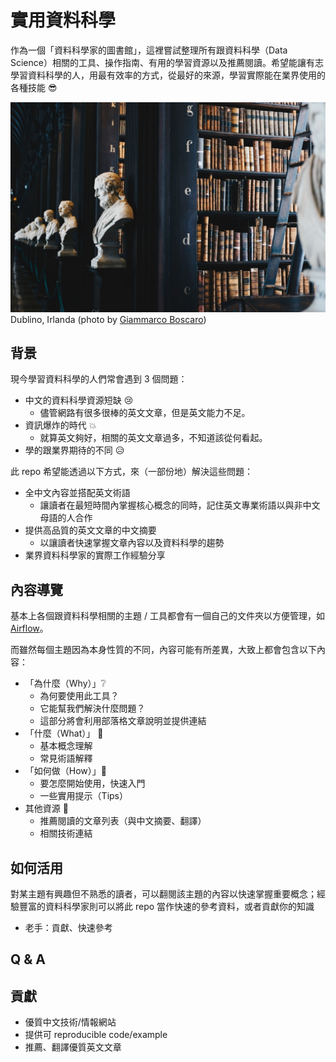 # 實用資料科學
作為一個「資料科學家的圖書館」，這裡嘗試整理所有跟資料科學（Data Science）相關的工具、操作指南、有用的學習資源以及推薦閱讀。希望能讓有志學習資料科學的人，用最有效率的方式，從最好的來源，學習實際能在業界使用的各種技能 :sunglasses:

![Dublino, Irlanda.](images/cover.jpg)
Dublino, Irlanda (photo by [Giammarco Boscaro](https://unsplash.com/photos/zeH-ljawHtg?utm_source=unsplash&utm_medium=referral&utm_content=creditCopyText))

## 背景
現今學習資料科學的人們常會遇到 3 個問題：
- 中文的資料科學資源短缺 :cry:
    - 儘管網路有很多很棒的英文文章，但是英文能力不足。
- 資訊爆炸的時代 :boom:
    - 就算英文夠好，相關的英文文章過多，不知道該從何看起。
- 學的跟業界期待的不同 :disappointed_relieved:

此 repo 希望能透過以下方式，來（一部份地）解決這些問題：
- 全中文內容並搭配英文術語
    - 讓讀者在最短時間內掌握核心概念的同時，記住英文專業術語以與非中文母語的人合作
- 提供高品質的英文文章的中文摘要
    - 以讓讀者快速掌握文章內容以及資料科學的趨勢
- 業界資料科學家的實際工作經驗分享

## 內容導覽
基本上各個跟資料科學相關的主題 / 工具都會有一個自己的文件夾以方便管理，如 [Airflow](airflow)。

而雖然每個主題因為本身性質的不同，內容可能有所差異，大致上都會包含以下內容：
- 「為什麼（Why）」:grey_question:
    - 為何要使用此工具？
    - 它能幫我們解決什麼問題？
    - 這部分將會利用部落格文章說明並提供連結
- 「什麼（What）」 :notebook:
    - 基本概念理解
    - 常見術語解釋
- 「如何做（How）」:wrench:
    - 要怎麼開始使用，快速入門
    - 一些實用提示（Tips）
- 其他資源 :book:
    - 推薦閱讀的文章列表（與中文摘要、翻譯）
    - 相關技術連結

## 如何活用
對某主題有興趣但不熟悉的讀者，可以翻閱該主題的內容以快速掌握重要概念；經驗豐富的資料科學家則可以將此 repo 當作快速的參考資料，或者貢獻你的知識
- 老手：貢獻、快速參考


## Q & A


## 貢獻
* 優質中文技術/情報網站
* 提供可 reproducible code/example
* 推薦、翻譯優質英文文章